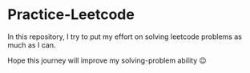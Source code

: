 # Practice-Leetcode
In this repository, I try to put my effort on solving leetcode problems as much as I can.

Hope this journey will improve my solving-problem ability 😉
